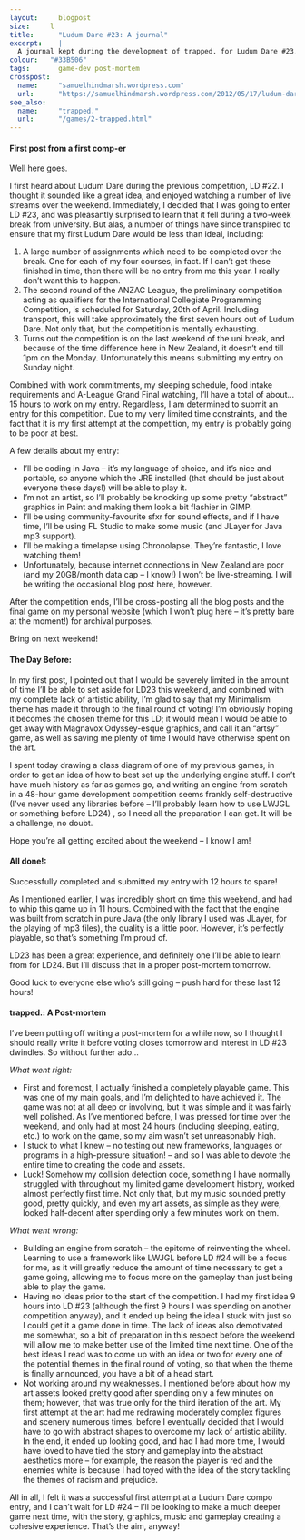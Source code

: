 ```yaml
---
layout:		blogpost
size:     l
title: 		"Ludum Dare #23: A journal"
excerpt:	|
  A journal kept during the development of trapped. for Ludum Dare #23.
colour:   "#33B506"
tags: 		game-dev post-mortem
crosspost:
  name:		"samuelhindmarsh.wordpress.com"
  url:		"https://samuelhindmarsh.wordpress.com/2012/05/17/ludum-dare-23-a-cross-post/"
see_also:
  name:		"trapped."
  url:		"/games/2-trapped.html"
---
```

#### First post from a first comp-er

Well here goes.

I first heard about Ludum Dare during the previous competition, LD \#22. I thought it sounded like a great idea, and enjoyed watching a number of live streams over the weekend. Immediately, I decided that I was going to enter LD \#23, and was pleasantly surprised to learn that it fell during a two-week break from university. But alas, a number of things have since transpired to ensure that my first Ludum Dare would be less than ideal, including:

1. A large number of assignments which need to be completed over the break. One for each of my four courses, in fact. If I can’t get these finished in time, then there will be no entry from me this year. I really don’t want this to happen.
2. The second round of the ANZAC League, the preliminary competition acting as qualifiers for the International Collegiate Programming Competition, is scheduled for Saturday, 20th of April. Including transport, this will take approximately the first seven hours out of Ludum Dare. Not only that, but the competition is mentally exhausting.
3. Turns out the competition is on the last weekend of the uni break, and because of the time difference here in New Zealand, it doesn’t end till 1pm on the Monday. Unfortunately this means submitting my entry on Sunday night.

Combined with work commitments, my sleeping schedule, food intake requirements and A-League Grand Final watching, I’ll have a total of about… 15 hours to work on my entry. Regardless, I am determined to submit an entry for this competition. Due to my very limited time constraints, and the fact that it is my first attempt at the competition, my entry is probably going to be poor at best.

A few details about my entry:

- I’ll be coding in Java – it’s my language of choice, and it’s nice and portable, so anyone which the JRE installed (that should be just about everyone these days!) will be able to play it.
- I’m not an artist, so I’ll probably be knocking up some pretty “abstract” graphics in Paint and making them look a bit flashier in GIMP.
- I’ll be using community-favourite sfxr for sound effects, and if I have time, I’ll be using FL Studio to make some music (and JLayer for Java mp3 support).
- I’ll be making a timelapse using Chronolapse. They’re fantastic, I love watching them!
- Unfortunately, because internet connections in New Zealand are poor (and my 20GB/month data cap – I know!) I won’t be live-streaming. I will be writing the occasional blog post here, however.

After the competition ends, I’ll be cross-posting all the blog posts and the final game on my personal website (which I won’t plug here – it’s pretty bare at the moment!) for archival purposes.

Bring on next weekend!

#### The Day Before:

In my first post, I pointed out that I would be severely limited in the amount of time I’ll be able to set aside for LD23 this weekend, and combined with my complete lack of artistic ability, I’m glad to say that my Minimalism theme has made it through to the final round of voting! I’m obviously hoping it becomes the chosen theme for this LD; it would mean I would be able to get away with Magnavox Odyssey-esque graphics, and call it an “artsy” game, as well as saving me plenty of time I would have otherwise spent on the art.

I spent today drawing a class diagram of one of my previous games, in order to get an idea of how to best set up the underlying engine stuff. I don’t have much history as far as games go, and writing an engine from scratch in a 48-hour game development competition seems frankly self-destructive (I’ve never used any libraries before – I’ll probably learn how to use LWJGL or something before LD24) , so I need all the preparation I can get. It will be a challenge, no doubt.

Hope you’re all getting excited about the weekend – I know I am!

#### All done!:

Successfully completed and submitted my entry with 12 hours to spare!

As I mentioned earlier, I was incredibly short on time this weekend, and had to whip this game up in 11 hours. Combined with the fact that the engine was built from scratch in pure Java (the only library I used was JLayer, for the playing of mp3 files), the quality is a little poor. However, it’s perfectly playable, so that’s something I’m proud of.

LD23 has been a great experience, and definitely one I’ll be able to learn from for LD24. But I’ll discuss that in a proper post-mortem tomorrow.

Good luck to everyone else who’s still going – push hard for these last 12 hours!

#### trapped.: A Post-mortem

I’ve been putting off writing a post-mortem for a while now, so I thought I should really write it before voting closes tomorrow and interest in LD \#23 dwindles. So without further ado…

_What went right:_

- First and foremost, I actually finished a completely playable game. This was one of my main goals, and I’m delighted to have achieved it. The game was not at all deep or involving, but it was simple and it was fairly well polished. As I’ve mentioned before, I was pressed for time over the weekend, and only had at most 24 hours (including sleeping, eating, etc.) to work on the game, so my aim wasn’t set unreasonably high.
- I stuck to what I knew – no testing out new frameworks, languages or programs in a high-pressure situation! – and so I was able to devote the entire time to creating the code and assets.
- Luck! Somehow my collision detection code, something I have normally struggled with throughout my limited game development history, worked almost perfectly first time. Not only that, but my music sounded pretty good, pretty quickly, and even my art assets, as simple as they were, looked half-decent after spending only a few minutes work on them.

_What went wrong:_

- Building an engine from scratch – the epitome of reinventing the wheel. Learning to use a framework like LWJGL before LD \#24 will be a focus for me, as it will greatly reduce the amount of time necessary to get a game going, allowing me to focus more on the gameplay than just being able to play the game.
- Having no ideas prior to the start of the competition. I had my first idea 9 hours into LD \#23 (although the first 9 hours I was spending on another competition anyway), and it ended up being the idea I stuck with just so I could get it a game done in time. The lack of ideas also demotivated me somewhat, so a bit of preparation in this respect before the weekend will allow me to make better use of the limited time next time. One of the best ideas I read was to come up with an idea or two for every one of the potential themes in the final round of voting, so that when the theme is finally announced, you have a bit of a head start.
- Not working around my weaknesses. I mentioned before about how my art assets looked pretty good after spending only a few minutes on them; however, that was true only for the third iteration of the art. My first attempt at the art had me redrawing moderately complex figures and scenery numerous times, before I eventually decided that I would have to go with abstract shapes to overcome my lack of artistic ability. In the end, it ended up looking good, and had I had more time, I would have loved to have tied the story and gameplay into the abstract aesthetics more – for example, the reason the player is red and the enemies white is because I had toyed with the idea of the story tackling the themes of racism and prejudice.

All in all, I felt it was a successful first attempt at a Ludum Dare compo entry, and I can’t wait for LD \#24 – I’ll be looking to make a much deeper game next time, with the story, graphics, music and gameplay creating a cohesive experience. That’s the aim, anyway!
